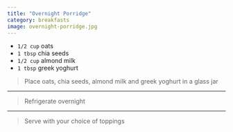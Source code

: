 ```yaml
---
title: "Overnight Porridge"
category: breakfasts
image: overnight-porridge.jpg
---
```



* `1/2 cup` oats
* `1 tbsp` chia seeds
* `1/2 cup` almond milk
* `1 tbsp` greek yoghurt

> Place oats, chia seeds, almond milk and greek yoghurt in a glass jar

---

> Refrigerate overnight

---

> Serve with your choice of toppings


